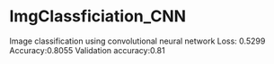 # ImgClassficiation_CNN
Image classification using convolutional neural network
Loss: 0.5299 
Accuracy:0.8055
Validation accuracy:0.81
